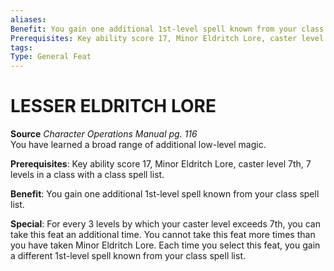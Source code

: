 ```yaml
---
aliases: 
Benefit: You gain one additional 1st-level spell known from your class spell list.
Prerequisites: Key ability score 17, Minor Eldritch Lore, caster level 7th, 7 levels in a class with a class spell list.
tags: 
Type: General Feat
---
```

# LESSER ELDRITCH LORE
**Source** _Character Operations Manual pg. 116_  
You have learned a broad range of additional low-level magic.

**Prerequisites**: Key ability score 17, Minor Eldritch Lore, caster level 7th, 7 levels in a class with a class spell list.

**Benefit**: You gain one additional 1st-level spell known from your class spell list.

**Special**: For every 3 levels by which your caster level exceeds 7th, you can take this feat an additional time. You cannot take this feat more times than you have taken Minor Eldritch Lore. Each time you select this feat, you gain a different 1st-level spell known from your class spell list.